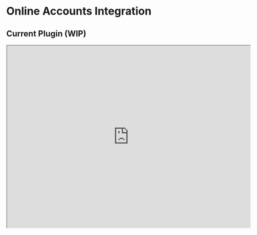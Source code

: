 # Online Accounts Integration

## Current Plugin (WIP)

<iframe src="https://drive.google.com/file/d/0BwhxYaiA7z1qYmpZdjdZRWZqWTg/preview" width="640" height="480"></iframe>